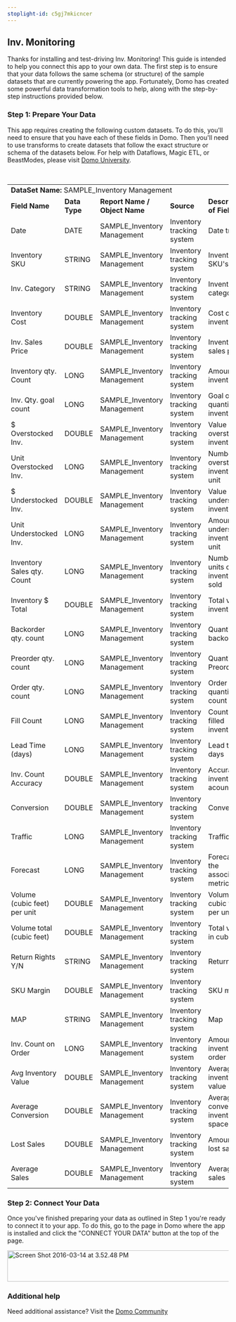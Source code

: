 ```yaml
---
stoplight-id: c5gj7mkicncer
---
```


<div class="col-md-12 content-panel">
                <h2>Inv. Monitoring</h2>
                <p></p><p>Thanks for installing and test-driving <span id="title">Inv. Monitoring</span>! This guide is intended to help you connect this app to your own data. The first step is to ensure that your data follows the same schema (or structure) of the sample datasets that are currently powering the app. Fortunately, Domo has created some powerful data transformation tools to help, along with the step-by-step instructions provided below.</p><div class="doc-row" id="Step%201:%20Identify%20Required%20Data%20Fields"><h3 class="doc-row-title">Step 1: Prepare Your Data</h3><div class="small-pad-bottom"><p>This app requires creating the following custom datasets. To do this, you'll need to ensure that you have each of these fields in Domo. Then you'll need to use transforms to create datasets that follow the exact structure or schema of the datasets below. For help with Dataflows, Magic ETL, or BeastModes, please visit <a href="https://university.domo.com/" target="_blank">Domo University</a>.</p></div>
                <br>
                <div id="custom-data-container"><table id="SAMPLE_Inventory-Management"><tbody><tr><td colspan="6"><strong>DataSet Name:</strong> <span class="value">SAMPLE_Inventory Management</span></td></tr><!--tr>    <td colspan="6"></td></tr--><tr><td><strong>Field Name</strong></td><td><strong>Data Type</strong></td><td><strong>Report Name / Object Name</strong></td><td><strong>Source </strong></td><td colspan="2"><strong>Description of Field</strong></td></tr><tr><td>Date</td><td>DATE</td><td>SAMPLE_Inventory Management</td><td>Inventory tracking system</td><td colspan="2">Date tracked</td></tr><tr><td>Inventory SKU</td><td>STRING</td><td>SAMPLE_Inventory Management</td><td>Inventory tracking system</td><td colspan="2">Inventory SKU's </td></tr><tr><td>Inv. Category</td><td>STRING</td><td>SAMPLE_Inventory Management</td><td>Inventory tracking system</td><td colspan="2">Inventory in category</td></tr><tr><td>Inventory Cost</td><td>DOUBLE</td><td>SAMPLE_Inventory Management</td><td>Inventory tracking system</td><td colspan="2">Cost of inventory</td></tr><tr><td>Inv. Sales Price</td><td>DOUBLE</td><td>SAMPLE_Inventory Management</td><td>Inventory tracking system</td><td colspan="2">Inventory sales price</td></tr><tr><td>Inventory qty. Count</td><td>LONG</td><td>SAMPLE_Inventory Management</td><td>Inventory tracking system</td><td colspan="2">Amount of inventory</td></tr><tr><td>Inv. Qty. goal count</td><td>LONG</td><td>SAMPLE_Inventory Management</td><td>Inventory tracking system</td><td colspan="2">Goal of quantity of inventory</td></tr><tr><td>$ Overstocked Inv.</td><td>DOUBLE</td><td>SAMPLE_Inventory Management</td><td>Inventory tracking system</td><td colspan="2">Value of overstocked inventory</td></tr><tr><td>Unit Overstocked Inv.</td><td>LONG</td><td>SAMPLE_Inventory Management</td><td>Inventory tracking system</td><td colspan="2">Number of overstocked inventory by unit</td></tr><tr><td>$ Understocked Inv.</td><td>DOUBLE</td><td>SAMPLE_Inventory Management</td><td>Inventory tracking system</td><td colspan="2">Value of understocked inventory</td></tr><tr><td>Unit Understocked Inv.</td><td>LONG</td><td>SAMPLE_Inventory Management</td><td>Inventory tracking system</td><td colspan="2">Amount of understocked inventory by unit</td></tr><tr><td>Inventory Sales qty. Count</td><td>LONG</td><td>SAMPLE_Inventory Management</td><td>Inventory tracking system</td><td colspan="2">Number of units of inventory sold</td></tr><tr><td>Inventory $ Total</td><td>DOUBLE</td><td>SAMPLE_Inventory Management</td><td>Inventory tracking system</td><td colspan="2">Total value of inventory</td></tr><tr><td>Backorder qty. count</td><td>LONG</td><td>SAMPLE_Inventory Management</td><td>Inventory tracking system</td><td colspan="2">Quantity of backorders</td></tr><tr><td>Preorder qty. count</td><td>LONG</td><td>SAMPLE_Inventory Management</td><td>Inventory tracking system</td><td colspan="2">Quantity of Preorders</td></tr><tr><td>Order qty. count</td><td>LONG</td><td>SAMPLE_Inventory Management</td><td>Inventory tracking system</td><td colspan="2">Order quantity count</td></tr><tr><td>Fill Count</td><td>LONG</td><td>SAMPLE_Inventory Management</td><td>Inventory tracking system</td><td colspan="2">Count of filled inventory</td></tr><tr><td>Lead Time (days)</td><td>LONG</td><td>SAMPLE_Inventory Management</td><td>Inventory tracking system</td><td colspan="2">Lead time in days</td></tr><tr><td>Inv. Count Accuracy</td><td>DOUBLE</td><td>SAMPLE_Inventory Management</td><td>Inventory tracking system</td><td colspan="2">Accuracy of inventory acount</td></tr><tr><td>Conversion</td><td>DOUBLE</td><td>SAMPLE_Inventory Management</td><td>Inventory tracking system</td><td colspan="2">Conversion</td></tr><tr><td>Traffic</td><td>LONG</td><td>SAMPLE_Inventory Management</td><td>Inventory tracking system</td><td colspan="2">Traffic</td></tr><tr><td>Forecast</td><td>LONG</td><td>SAMPLE_Inventory Management</td><td>Inventory tracking system</td><td colspan="2">Forecast of the associated metrics</td></tr><tr><td>Volume (cubic feet) per unit</td><td>DOUBLE</td><td>SAMPLE_Inventory Management</td><td>Inventory tracking system</td><td colspan="2">Volume in cubic feet per unit</td></tr><tr><td>Volume total (cubic feet)</td><td>DOUBLE</td><td>SAMPLE_Inventory Management</td><td>Inventory tracking system</td><td colspan="2">Total volume in cubic feet</td></tr><tr><td>Return Rights Y/N</td><td>STRING</td><td>SAMPLE_Inventory Management</td><td>Inventory tracking system</td><td colspan="2">Return rights </td></tr><tr><td>SKU Margin</td><td>DOUBLE</td><td>SAMPLE_Inventory Management</td><td>Inventory tracking system</td><td colspan="2">SKU margin</td></tr><tr><td>MAP</td><td>STRING</td><td>SAMPLE_Inventory Management</td><td>Inventory tracking system</td><td colspan="2">Map</td></tr><tr><td>Inv. Count on Order</td><td>LONG</td><td>SAMPLE_Inventory Management</td><td>Inventory tracking system</td><td colspan="2">Amount of inventory on order</td></tr><tr><td>Avg Inventory Value</td><td>DOUBLE</td><td>SAMPLE_Inventory Management</td><td>Inventory tracking system</td><td colspan="2">Average inventory value</td></tr><tr><td>Average Conversion</td><td>DOUBLE</td><td>SAMPLE_Inventory Management</td><td>Inventory tracking system</td><td colspan="2">Average conversion of inventory space</td></tr><tr><td>Lost Sales</td><td>DOUBLE</td><td>SAMPLE_Inventory Management</td><td>Inventory tracking system</td><td colspan="2">Amount of lost sales</td></tr><tr><td>Average Sales</td><td>DOUBLE</td><td>SAMPLE_Inventory Management</td><td>Inventory tracking system</td><td colspan="2">Average sales</td></tr></tbody></table><div class="doc-row medium-pad-top">
                <h3 class="doc-row-title">Step 2: Connect Your Data</h3>
                <div class="small-pad-bottom">
                    <p>Once you've finished preparing your data as outlined in Step 1 you're ready to connect it to your app. To do this, go to the page in Domo where the app is installed and click the "CONNECT YOUR DATA" button at the top of the page.</p>
                    <p class="small-pad">
                    <img class="alignnone size-full wp-image-1207" src="https://s3.amazonaws.com/development.domo.com/wp-content/uploads/2016/03/14155707/Screen-Shot-2016-03-14-at-3.52.48-PM1.png" alt="Screen Shot 2016-03-14 at 3.52.48 PM" width="1158" height="71">
                    </p>
                    <div id="ooyalaplayer-IyYTc1MjE61NwLdtrxXvZuhH-dSGbWnR" class="ooyalaplayer"></div>
                    <script>
                        OO.ready(function() {
                            OO.Player.create("ooyalaplayer-IyYTc1MjE61NwLdtrxXvZuhH-dSGbWnR", "IyYTc1MjE61NwLdtrxXvZuhH-dSGbWnR", {
                                height: 380
                            });
                        });
                    </script>
                </div>
                <h3 class="doc-row-title">Additional help</h3>
                <div class="small-pad-bottom">
                    <p>Need additional assistance? Visit the <a href="https://dojo.domo.com">Domo Community</a></p>
                </div>
            </div></div></div><p></p>            </div>
